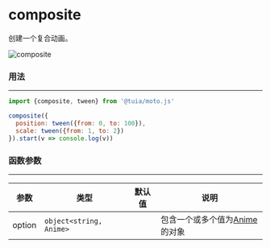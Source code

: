 # composite

创建一个复合动画。

![composite](https://yun.duiba.com.cn/moto/composite.gif)

### 用法
---
```js
import {composite, tween} from '@tuia/moto.js'

composite({
  position: tween({from: 0, to: 100}),
  scale: tween({from: 1, to: 2})
}).start(v => console.log(v))
```

### 函数参数
---

| 参数 | 类型 | 默认值 | 说明 |
| --- | --- | --- | --- |
| option | `object<string, Anime>` |  | 包含一个或多个值为[Anime](/inner/anime.html)的对象 |